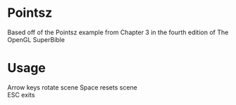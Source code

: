 Pointsz
========
Based off of the Pointsz example from Chapter 3 in the fourth edition of The OpenGL SuperBible

Usage
=====
Arrow keys rotate scene	
Space resets scene	
ESC exits	
